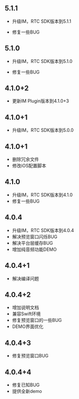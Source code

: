 ## 5.1.1

* 升级IM，RTC SDK版本到5.1.1

* 修复一些BUG

## 5.1.0

* 升级IM，RTC SDK版本到5.1.0

* 修复一些BUG

## 4.1.0+2

* 更新IM Plugin版本到4.1.0+3

## 4.1.0+1

* 升级IM，RTC SDK版本到5.0.0

## 4.1.0+1

* 删除冗余文件
* 修改iOS配置脚本

## 4.1.0

* 升级IM，RTC SDK版本到4.1.0
* 修复一些BUG

## 4.0.4

* 升级IM，RTC SDK版本到4.0.4
* 解决预览窗口闪烁BUG
* 解决平台层缓存BUG
* 增加纯音频功能DEMO

## 4.0.4+1

* 解决编译问题

## 4.0.4+2

* 增加说明文档
* 兼容Swift环境
* 修复预览窗口的一些BUG
* DEMO界面优化

## 4.0.4+3

* 修复预览窗口BUG

## 4.0.4+4

* 修复已知BUG
* 提供全新demo
